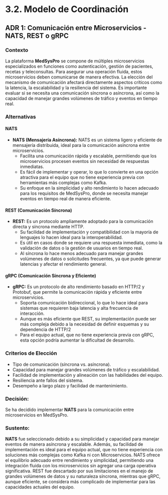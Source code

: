 # 3.2. Modelo de Coordinación

## ADR 1: Comunicación entre Microservicios - NATS, REST o gRPC

### Contexto

La plataforma **MedSysPro** se compone de múltiples microservicios especializados en funciones como autenticación, gestión de pacientes, recetas y teleconsultas. Para asegurar una operación fluida, estos microservicios deben comunicarse de manera efectiva. La elección del mecanismo de comunicación afectará directamente aspectos críticos como la latencia, la escalabilidad y la resiliencia del sistema. Es importante evaluar si se necesita una comunicación síncrona o asíncrona, así como la capacidad de manejar grandes volúmenes de tráfico y eventos en tiempo real.

### Alternativas

#### NATS

- **NATS (Mensajería Asíncrona):** NATS es un sistema ligero y eficiente de mensajería distribuida, ideal para la comunicación asíncrona entre microservicios.
  - Facilita una comunicación rápida y escalable, permitiendo que los microservicios procesen eventos sin necesidad de respuestas inmediatas.
  - Es fácil de implementar y operar, lo que lo convierte en una opción atractiva para el equipo que no tiene experiencia previa con herramientas más complejas como Kafka.
  - Su enfoque en la simplicidad y alto rendimiento lo hacen adecuado para los requisitos de MedSysPro, donde se necesita manejar eventos en tiempo real de manera eficiente.

#### REST (Comunicación Síncrona)

- **REST:** Es un protocolo ampliamente adoptado para la comunicación directa y síncrona mediante HTTP.
  - Su facilidad de implementación y compatibilidad con la mayoría de lenguajes lo hacen ideal para la interoperabilidad.
  - Es útil en casos donde se requiere una respuesta inmediata, como la validación de datos o la gestión de usuarios en tiempo real.
  - Al síncrona lo hace menos adecuado para manejar grandes volúmenes de datos o solicitudes frecuentes, ya que puede generar latencias y afectar el rendimiento general.

#### gRPC (Comunicación Síncrona y Eficiente)

- **gRPC:** Es un protocolo de alto rendimiento basado en HTTP/2 y Protobuf, que permite la comunicación rápida y eficiente entre microservicios.
  - Soporta comunicación bidireccional, lo que lo hace ideal para sistemas que requieren baja latencia y alta frecuencia de interacción.
  - Aunque es más eficiente que REST, su implementación puede ser más compleja debido a la necesidad de definir esquemas y su dependencia de HTTP/2
  - Para el equipo actual, que no tiene experiencia previa con gRPC, esta opción podría aumentar la dificultad de desarrollo.

### Criterios de Elección

- Tipo de comunicación (síncrona vs. asíncrona).
- Capacidad para manejar grandes volúmenes de tráfico y escalabilidad.
- Facilidad de implementación y alineación con las habilidades del equipo.
- Resiliencia ante fallos del sistema.
- Desempeño a largo plazo y facilidad de mantenimiento.

### Decisión:

Se ha decidido implementar **NATS** para la comunicación entre microservicios en MedSysPro.

### Sustento:

**NATS** fue seleccionado debido a su simplicidad y capacidad para manejar eventos de manera asíncrona y escalable. Además, su facilidad de implementación es ideal para el equipo actual, que no tiene experiencia con soluciones más complejas como Kafka ni con Microservicios. NATS ofrece el equilibrio adecuado entre rendimiento y simplicidad, permitiendo una integración fluida con los microservicios sin agregar una carga operativa significativa. REST fue descartado por sus limitaciones en el manejo de grandes volúmenes de datos y su naturaleza síncrona, mientras que gRPC, aunque eficiente, se considera más complicado de implementar para las capacidades actuales del equipo.
